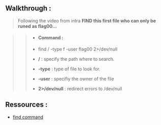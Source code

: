 ## Walkthrough :

> Following the video from intra **FIND this first file who can only be runed as flag00...**

>> - #### Command :
>> - find / -type f -user flag00 2>/dev/null
>>
>> - **/** : specify the path where to search.  
>> - **-type** : type of file to look for.  
>> - **-user** : specifiy the owner of the file  
>> - **2>/dev/null** : redirect errors to /dev/null  



## Ressources :

- [find command](https://man7.org/linux/man-pages/man1/find.1.html)